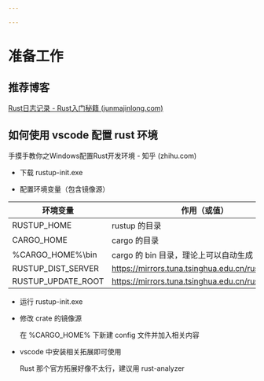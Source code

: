```yaml
---

---
```


# 准备工作

## 推荐博客

[Rust日志记录 - Rust入门秘籍 (junmajinlong.com)](https://rust-book.junmajinlong.com/ch102/tracing.html)

## 如何使用 vscode 配置 rust 环境

手摸手教你之Windows配置Rust开发环境 - 知乎 (zhihu.com)
    
- 下载 rustup-init.exe

- 配置环境变量（包含镜像源）
  
 |  环境变量    |   作用（或值）   |
 | ---- | ---- |
 |   RUSTUP_HOME   |  rustup 的目录    |
 |  CARGO_HOME    |   cargo 的目录   |
 |   %CARGO_HOME%\bin   |  cargo 的 bin 目录，理论上可以自动生成    |
 |   RUSTUP_DIST_SERVER   |   https://mirrors.tuna.tsinghua.edu.cn/rustup   |
 | RUSTUP_UPDATE_ROOT  | https://mirrors.tuna.tsinghua.edu.cn/rustup/rustup |

- 运行 rustup-init.exe
- 修改 crate 的镜像源

    在 %CARGO_HOME% 下新建 config 文件并加入相关内容

- vscode 中安装相关拓展即可使用

    Rust 那个官方拓展好像不太行，建议用 rust-analyzer